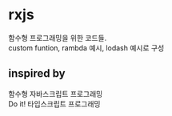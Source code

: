 # rxjs  

함수형 프로그래밍을 위한 코드들.  
custom funtion, rambda 예시, lodash 예시로 구성 


## inspired by
함수형 자바스크립트 프로그래밍  
Do it! 타입스크립트 프로그래밍  

